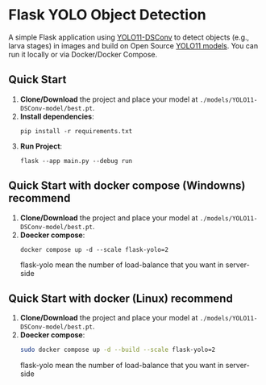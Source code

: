 # Flask YOLO Object Detection

A simple Flask application using [YOLO11-DSConv](https://github.com/cyn-jackal/YOLO11-DSConv) to detect objects (e.g., larva stages) in images and build on Open Source [YOLO11 models](https://github.com/ultralytics/ultralytics). You can run it locally or via Docker/Docker Compose.

## Quick Start

1. **Clone/Download** the project and place your model at `./models/YOLO11-DSConv-model/best.pt`.
2. **Install dependencies**:
    ```
    pip install -r requirements.txt
    ```
3. **Run Project**:
    ```
    flask --app main.py --debug run
    ```

## Quick Start with docker compose (Windowns) recommend

1. **Clone/Download** the project and place your model at `./models/YOLO11-DSConv-model/best.pt`.
2. **Doecker compose**:
    ```
    docker compose up -d --scale flask-yolo=2
    ```
    flask-yolo mean the number of load-balance that you want in server-side

## Quick Start with docker (Linux) recommend

1. **Clone/Download** the project and place your model at `./models/YOLO11-DSConv-model/best.pt`.
2. **Doecker compose**:
    ```bash
    sudo docker compose up -d --build --scale flask-yolo=2
    ```
    flask-yolo mean the number of load-balance that you want in server-side
